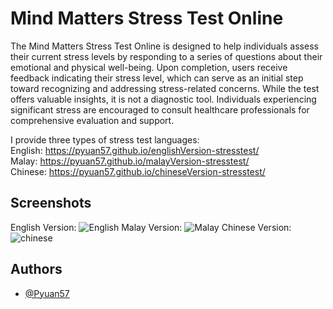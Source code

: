 
# Mind Matters Stress Test Online

​The Mind Matters Stress Test Online is designed to help individuals assess their current stress levels by responding to a series of questions about their emotional and physical well-being. Upon completion, users receive feedback indicating their stress level, which can serve as an initial step toward recognizing and addressing stress-related concerns. While the test offers valuable insights, it is not a diagnostic tool. Individuals experiencing significant stress are encouraged to consult healthcare professionals for comprehensive evaluation and support.

I provide three types of stress test languages: \
English: https://pyuan57.github.io/englishVersion-stresstest/ \
Malay: https://pyuan57.github.io/malayVersion-stresstest/ \
Chinese: https://pyuan57.github.io/chineseVersion-stresstest/ 

## Screenshots
English Version:
![English](https://github.com/user-attachments/assets/e1c8b7cb-b87b-4197-b57f-8ed014a22871)
Malay Version:
![Malay](https://github.com/user-attachments/assets/f50dac3b-6398-4625-9a7d-bc838d4540d8)
Chinese Version:
![chinese](https://github.com/user-attachments/assets/e3376f9b-f3c0-42df-ab50-50cae14af28a)

## Authors
- [@Pyuan57](https://www.github.com/Pyuan57)
